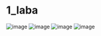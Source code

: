 # 1_laba
![image](https://github.com/KatherineKischenko/1_laba/assets/126405722/49a7438e-fa0a-4969-b8f0-216f4e1b451d)
![image](https://github.com/KatherineKischenko/1_laba/assets/126405722/43b4db62-182f-4d2e-a567-0de841acb277)
![image](https://github.com/KatherineKischenko/1_laba/assets/126405722/c791dc7e-5844-4062-8dc4-31d7caa894ae)
![image](https://github.com/KatherineKischenko/1_laba/assets/126405722/fbae595d-4ae2-4027-9629-8619f6281b8a)
